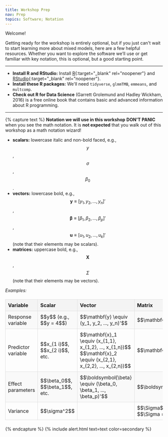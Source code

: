 ```yaml
---
title: Workshop Prep
nav: Prep
topics: Software; Notation
---
```


Welcome!  

Getting ready for the workshop is entirely optional, 
but if you just can't wait to start learning more about mixed models, 
here are a few helpful resources. 
Whether you want to explore the software we’ll use or get familiar with key notation, 
this is optional, but a good starting point. 

-------------

- **Install R and RStudio:** Install [R](https://cran.r-project.org/){:target="_blank" rel="noopener"} and [RStudio](https://posit.co/download/rstudio-desktop/){:target="_blank" rel="noopener"}.
- **Install these R packages:** We'll need `tidyverse`, `glmmTMB`, `emmeans`, and `multcomp`.
- **Check out R for Data Science** (Garrett Grolemund and Hadley Wickham, 2016) is a free online book that 
contains basic and advanced information about R programming. 

-------------

{% capture text %}
**Notation we will use in this workshop**
**DON'T PANIC** when you see the math notation. 
It is **not expected** that you walk out of this workshop as a math notation wizard! 

-   **scalars:** lowercase italic and non-bold faced, e.g., $$y$$, $$\sigma$$, $$\beta_0$$.  
-   **vectors:** lowercase bold, e.g., $$\mathbf{y} \equiv [y_1, y_2, ..., y_n]'$$, $$\boldsymbol{\beta} \equiv [\beta_1, \beta_2, ..., \beta_p]'$$, $$\boldsymbol{u}  \equiv [u_1, u_2, ..., u_k]'$$ (note that their elements may be scalars).  
-   **matrices:** uppercase bold, e.g., $$\mathbf{X}$$, $$\Sigma$$ (note that their elements may be vectors).  

*Examples:*   

<head>
    <meta charset="UTF-8">
    <meta name="viewport" content="width=device-width, initial-scale=1.0">
    <title>Notation Table</title>
    <style>
        table {
            width: 100%;
            border-collapse: collapse;
            margin: 20px 0;
        }
        th, td {
            border: 1px solid #ddd;
            padding: 8px;
            text-align: left;
        }
        th {
            background-color: #f4f4f4;
            font-weight: bold;
        }
        tr:nth-child(even) {
            background-color: #f9f9f9;
        }
    </style>
</head>

<body>
    <table>
        <tr>
            <th>Variable</th>
            <th>Scalar</th>
            <th>Vector</th>
            <th>Matrix</th>
        </tr>
        <tr>
            <td>Response variable</td>
            <td>$$y$$ (e.g., $$y = 4$$)</td>
            <td>$$\mathbf{y} \equiv (y_1, y_2, ..., y_n)'$$</td>
            <td>$$\mathbf{y}_{n\times1}$$</td>
        </tr>
        <tr>
            <td>Predictor variable</td>
            <td>$$x_{1 i}$$, $$x_{2 i}$$, etc.</td>
            <td>
                $$\mathbf{x}_1 \equiv (x_{1,1}, x_{1,2}, ..., x_{1,n})$$ <br>
                $$\mathbf{x}_2 \equiv (x_{2,1}, x_{2,2}, ..., x_{2,n})$$
            </td>
            <td>$$\mathbf{X}_{n\times p}$$</td>
        </tr>
        <tr>
            <td>Effect parameters</td>
            <td>$$\beta_0$$, $$\beta_1$$, etc.</td>
            <td>$$\boldsymbol{\beta} \equiv (\beta_0, \beta_1, ..., \beta_p)'$$</td>
            <td>$$\boldsymbol{\beta}_{p\times1}$$</td>
        </tr>
        <tr>
            <td>Variance</td>
            <td>$$\sigma^2$$</td>
            <td></td>
            <td>$$\Sigma$$ (very often we assume $$\Sigma = \sigma^2 \mathbf{I}$$)</td>
        </tr>
    </table>
</body>

{% endcapture %}
{% include alert.html text=text color=secondary %}  


